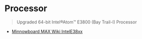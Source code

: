Processor
==

> Upgraded 64-bit Intel®Atom™ E3800 (Bay Trail-I) Processor 

- [Minnowboard MAX Wiki IntelE38xx](http://wiki.minnowboard.org/IntelE38xx)


